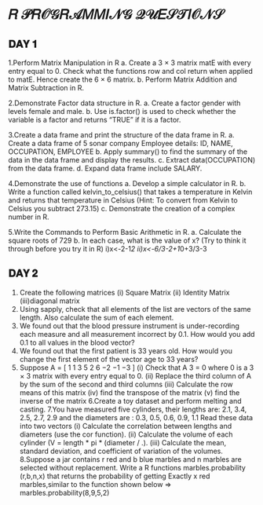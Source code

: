 # 𝑅 𝒫𝑅𝒪𝒢𝑅𝒜𝑀𝑀𝐼𝒩𝒢 𝒬𝒰𝐸𝒮𝒯𝐼𝒪𝒩𝒮

## 𝐃𝐀𝐘 𝟏

1.Perform Matrix Manipulation in R
  a. Create a 3 × 3 matrix matE with every entry equal to 0. Check what the functions row and col return when applied to matE. Hence create the 6 × 6 matrix.
  b. Perform Matrix Addition and Matrix Subtraction in R.


2.Demonstrate Factor data structure in R.
  a. Create a factor gender with levels female and male.
  b. Use is.factor() is used to check whether the variable is a factor and returns “TRUE” if it is a factor.
  
  
3.Create a data frame and print the structure of the data frame in R.
  a. Create a data frame of 5 sonar company Employee details:
 	    ID, NAME, OCCUPATION, EMPLOYEE
  b. Apply summary() to find the summary of the data in the data frame and display the results.
  c. Extract data(OCCUPATION) from the data frame.
  d. Expand data frame include SALARY.
  

4.Demonstrate the use of functions 
   a. Develop a simple calculator in R.
   b. Write a function called kelvin_to_celsius() that takes a temperature in Kelvin and returns
      that temperature in Celsius (Hint: To convert from Kelvin to Celsius you subtract 273.15)
   c. Demonstrate the creation of a complex number in R.
   
   
5.Write the Commands to Perform Basic Arithmetic in R.
  a.	Calculate the square roots of 729
  b.	In each case, what is the value of x?  (Try to think it through before you try it in R)
	    i)x<-2-1*2
	    ii)x<-6/3-2+1*0+3/3-3
	    

## 𝐃𝐀𝐘 𝟐

1. Create the following matrices (i) Square Matrix (ii) Identity Matrix (iii)diagonal matrix
2. Using sapply, check that all elements of the list are vectors of the same length. Also calculate the sum of each element.
3. We found out that the blood pressure instrument is under-recording each measure and all measurement incorrect by 0.1. How would you add 0.1 to all values in the   	 blood vector?
4. We found out that the first patient is 33 years old. How would you change the first element of the vector age to 33 years?
5. Suppose A = [ 1 1 3 5 2 6 −2 −1 −3 ] 
	(i) Check that A 3 = 0 where 0 is a 3 × 3 matrix with every entry equal to 0. 
 	(ii) Replace the third column of A by the sum of the second and third columns
	(iii) Calculate the row means of this matrix (iv) find the transpose of the matrix (v) find the inverse of the matrix
6.Create a toy dataset and perform melting and casting.
7.You have measured five cylinders, their lengths are: 2.1, 3.4, 2.5, 2.7, 2.9 and the diameters are : 0.3, 0.5, 0.6, 0.9, 1.1 Read these data into two vectors 
	(i) Calculate the correlation between lengths and diameters (use the cor function).
	(ii) Calculate the volume of each cylinder (V = length * pi * (diameter / .).
	(iii) Calculate the mean, standard deviation, and coefficient of variation of the volumes.
8.Suppose a jar contains r red and b blue marbles and n marbles are selected without replacement. Write a R functions marbles.probability (r,b,n,x) that returns the   	 probability of getting Exactly x red marbles,similar to the function shown below
	=> marbles.probability(8,9,5,2)

